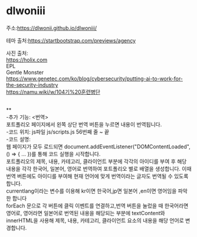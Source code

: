 # dlwoniii

주소:https://dlwonii.github.io/dlwoniii/

테마 출처:https://startbootstrap.com/previews/agency

사진 출처:<br>https://holix.com<br>
        EPL<br>
        Gentle Monster<br>
        https://www.genetec.com/ko/blog/cybersecurity/putting-ai-to-work-for-the-security-industry<br>
        https://namu.wiki/w/104기%20훈련병단<br><br>

**<br>
-추가 기능: <번역><br>포트폴리오 페이지에서 왼쪽 상단 번역 버튼을 누르면 내용이 번역됩니다.<br>
-코드 위치: js파일 js/scripts.js 56번째 줄 ~ 끝<br>
-코드 설명: <br>
웹 페이지가 모두 로드되면 document.addEventListener("DOMContentLoaded", () => { ... })를 통해 코드 실행을 시작합니다.<br>
포트폴리오의 제목, 내용, 카테고리, 클라이언트 부분에 각각의 아이디를 부여 후 해당 내용을 각각 한국어, 일본어, 영어로 번역하여 포트폴리오 별로 배열을 생성합니다. 이때 번역 버튼에도 아이디를 부여해 현재 언어에 맞게 번역이라는 글자도 번역될 수 있도록 합니다.<br>
currentlang이라는 변수를 이용해 kr이면 한국어,jp면 일본어 ,en이면 영어임을 파악한 합니다<br>
forEach 문으로 각 버튼에 클릭 이벤트를 연결하고,번역 버튼을 눌렀을 때 한국어라면 영어로, 영어라면 일본어로 번역된 내용을 해당되는 부분에 textContent와 innerHTML을 사용해 제목, 내용, 카테고리, 클라이언트 요소의 내용을 해당 언어로 변경합니다.<br>
